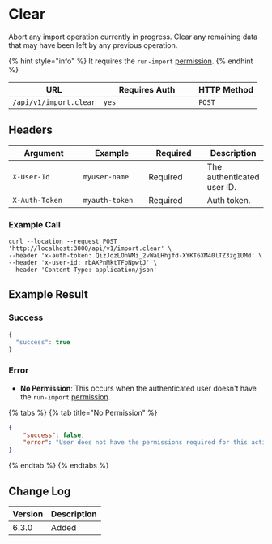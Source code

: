 # Clear

Abort any import operation currently in progress. Clear any remaining data that may have been left by any previous operation.

{% hint style="info" %}
It requires the `run-import` [permission](https://docs.rocket.chat/use-rocket.chat/workspace-administration/permissions).
{% endhint %}

<table><thead><tr><th>URL</th><th width="172">Requires Auth</th><th>HTTP Method</th></tr></thead><tbody><tr><td><code>/api/v1/import.clear</code></td><td><code>yes</code></td><td><code>POST</code></td></tr></tbody></table>

## Headers

<table><thead><tr><th width="179">Argument</th><th width="169">Example</th><th width="136">Required</th><th>Description</th></tr></thead><tbody><tr><td><code>X-User-Id</code></td><td><code>myuser-name</code></td><td>Required</td><td>The authenticated  user ID.</td></tr><tr><td><code>X-Auth-Token</code></td><td><code>myauth-token</code></td><td>Required</td><td>Auth token.</td></tr></tbody></table>

### Example Call

```
curl --location --request POST 'http://localhost:3000/api/v1/import.clear' \
--header 'x-auth-token: QizJozLOnWMi_2vWaLHhjfd-XYKT6XM40lTZ3zg1UMd' \
--header 'x-user-id: rbAXPnMktTFbNpwtJ' \
--header 'Content-Type: application/json'
```

## Example Result

### Success

```javascript
{
  "success": true
}
```

### Error

* **No Permission**: This occurs when the authenticated user doesn't have the  `run-import` [permission](https://docs.rocket.chat/use-rocket.chat/workspace-administration/permissions).

{% tabs %}
{% tab title="No Permission" %}
```json
{
    "success": false,
    "error": "User does not have the permissions required for this action [error-unauthorized]"
}
```
{% endtab %}
{% endtabs %}

## Change Log

| Version | Description |
| ------- | ----------- |
| 6.3.0   | Added       |
